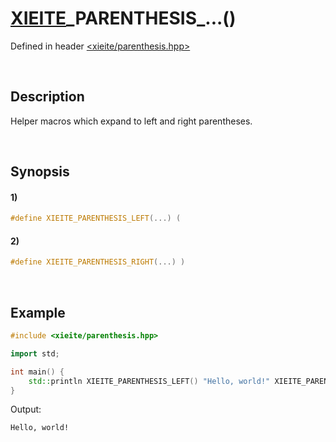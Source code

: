 # [XIEITE](../../macros.md)\_PARENTHESIS\_...\(\)
Defined in header [<xieite/parenthesis.hpp>](../../../src/macros/parenthesis.hpp)

&nbsp;

## Description
Helper macros which expand to left and right parentheses.

&nbsp;

## Synopsis
#### 1)
```cpp
#define XIEITE_PARENTHESIS_LEFT(...) (
```
#### 2)
```cpp
#define XIEITE_PARENTHESIS_RIGHT(...) )
```

&nbsp;

## Example
```cpp
#include <xieite/parenthesis.hpp>

import std;

int main() {
    std::println XIEITE_PARENTHESIS_LEFT() "Hello, world!" XIEITE_PARENTHESIS_RIGHT();
}
```
Output:
```
Hello, world!
```
